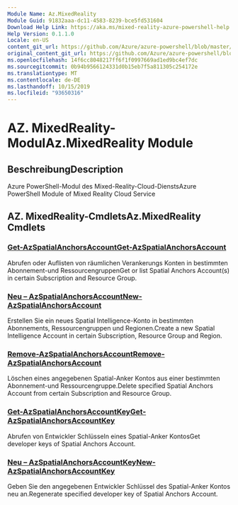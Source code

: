 ```yaml
---
Module Name: Az.MixedReality
Module Guid: 91832aaa-dc11-4583-8239-bce5fd531604
Download Help Link: https://aka.ms/mixed-reality-azure-powershell-help
Help Version: 0.1.1.0
Locale: en-US
content_git_url: https://github.com/Azure/azure-powershell/blob/master/src/MixedReality/MixedReality/help/Az.MixedReality.md
original_content_git_url: https://github.com/Azure/azure-powershell/blob/master/src/MixedReality/MixedReality/help/Az.MixedReality.md
ms.openlocfilehash: 14f6cc8048217ff6f1f0997669ad1ed9bc4ef7dc
ms.sourcegitcommit: 0b94b9566124331d0b15eb7f5a811305c254172e
ms.translationtype: MT
ms.contentlocale: de-DE
ms.lasthandoff: 10/15/2019
ms.locfileid: "93650316"
---
```

# <span data-ttu-id="58916-101">AZ. MixedReality-Modul</span><span class="sxs-lookup"><span data-stu-id="58916-101">Az.MixedReality Module</span></span>
## <span data-ttu-id="58916-102">Beschreibung</span><span class="sxs-lookup"><span data-stu-id="58916-102">Description</span></span>
<span data-ttu-id="58916-103">Azure PowerShell-Modul des Mixed-Reality-Cloud-Diensts</span><span class="sxs-lookup"><span data-stu-id="58916-103">Azure PowerShell Module of Mixed Reality Cloud Service</span></span>

## <span data-ttu-id="58916-104">AZ. MixedReality-Cmdlets</span><span class="sxs-lookup"><span data-stu-id="58916-104">Az.MixedReality Cmdlets</span></span>
### [<span data-ttu-id="58916-105">Get-AzSpatialAnchorsAccount</span><span class="sxs-lookup"><span data-stu-id="58916-105">Get-AzSpatialAnchorsAccount</span></span>](Get-AzSpatialAnchorsAccount.md)
<span data-ttu-id="58916-106">Abrufen oder Auflisten von räumlichen Verankerungs Konten in bestimmten Abonnement-und Ressourcengruppen</span><span class="sxs-lookup"><span data-stu-id="58916-106">Get or list Spatial Anchors Account(s) in certain Subscription and Resource Group.</span></span>

### [<span data-ttu-id="58916-107">Neu – AzSpatialAnchorsAccount</span><span class="sxs-lookup"><span data-stu-id="58916-107">New-AzSpatialAnchorsAccount</span></span>](New-AzSpatialAnchorsAccount.md)
<span data-ttu-id="58916-108">Erstellen Sie ein neues Spatial Intelligence-Konto in bestimmten Abonnements, Ressourcengruppen und Regionen.</span><span class="sxs-lookup"><span data-stu-id="58916-108">Create a new Spatial Intelligence Account in certain Subscription, Resource Group and Region.</span></span>

### [<span data-ttu-id="58916-109">Remove-AzSpatialAnchorsAccount</span><span class="sxs-lookup"><span data-stu-id="58916-109">Remove-AzSpatialAnchorsAccount</span></span>](Remove-AzSpatialAnchorsAccount.md)
<span data-ttu-id="58916-110">Löschen eines angegebenen Spatial-Anker Kontos aus einer bestimmten Abonnement-und Ressourcengruppe.</span><span class="sxs-lookup"><span data-stu-id="58916-110">Delete specified Spatial Anchors Account from certain Subscription and Resource Group.</span></span>

### [<span data-ttu-id="58916-111">Get-AzSpatialAnchorsAccountKey</span><span class="sxs-lookup"><span data-stu-id="58916-111">Get-AzSpatialAnchorsAccountKey</span></span>](Get-AzSpatialAnchorsAccountKey.md)
<span data-ttu-id="58916-112">Abrufen von Entwickler Schlüsseln eines Spatial-Anker Kontos</span><span class="sxs-lookup"><span data-stu-id="58916-112">Get developer keys of Spatial Anchors Account.</span></span>

### [<span data-ttu-id="58916-113">Neu – AzSpatialAnchorsAccountKey</span><span class="sxs-lookup"><span data-stu-id="58916-113">New-AzSpatialAnchorsAccountKey</span></span>](New-AzSpatialAnchorsAccountKey.md)
<span data-ttu-id="58916-114">Geben Sie den angegebenen Entwickler Schlüssel des Spatial-Anker Kontos neu an.</span><span class="sxs-lookup"><span data-stu-id="58916-114">Regenerate specified developer key of Spatial Anchors Account.</span></span>